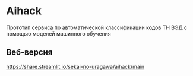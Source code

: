 # Aihack
Прототип сервиса по автоматической классификации кодов ТН ВЭД с помощью моделей машинного обучения

## Веб-версия
https://share.streamlit.io/sekai-no-uragawa/aihack/main
